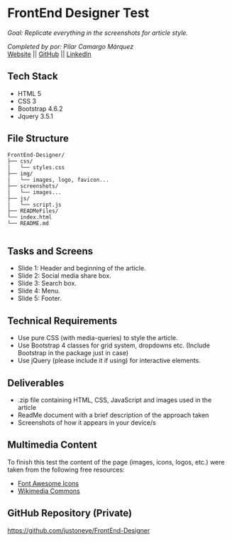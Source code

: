 # FrontEnd Designer Test

_Goal: Replicate everything in the screenshots for article style._

_Completed by por: Pilar Camargo Márquez_
<br />
[Website](https://about.me/justoneye) || [GitHub](https://github.com/justoneye) || [LinkedIn](https://www.linkedin.com/in/pilarcamargo)


## Tech Stack

- HTML 5
- CSS 3
- Bootstrap 4.6.2
- Jquery 3.5.1


## File Structure

```
FrontEnd-Designer/
├── css/
|   └── styles.css
├── img/
|   └── images, logo, favicon...
├── screenshots/
|   └── images...
├── js/
|   └── script.js
├── READMeFiles/
└── index.html
└── README.md
  
```


## Tasks and Screens

- Slide 1: Header and beginning of the article.
- Slide 2: Social media share box.
- Slide 3: Search box.
- Slide 4: Menu.
- Slide 5: Footer.


## Technical Requirements

* Use pure CSS (with media-queries) to style the article.
* Use Bootstrap 4 classes for grid system, dropdowns etc. (Include Bootstrap in the package just in case)
* Use jQuery (please include it if using) for interactive elements.


## Deliverables

* .zip file containing HTML, CSS, JavaScript and images used in the article
* ReadMe document with a brief description of the approach taken
* Screenshots of how it appears in your device/s


## Multimedia Content

To finish this test the content of the page (images, icons, logos, etc.) were taken from the following free resources:

- [Font Awesome Icons](https://fontawesome.com/icons)
- [Wikimedia Commons](https://commons.wikimedia.org/wiki/Category:Images)


## GitHub Repository (Private)

https://github.com/justoneye/FrontEnd-Designer
